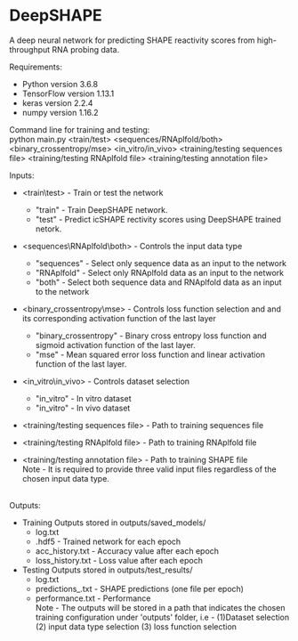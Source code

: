 # DeepSHAPE 
A deep neural network for predicting SHAPE reactivity scores from high-throughput RNA probing data.

Requirements:
  - Python version 3.6.8
  - TensorFlow version 1.13.1
  - keras version 2.2.4
  - numpy version 1.16.2

Command line for training and testing:<br />
python main.py <train/test>
<sequences/RNAplfold/both> <binary_crossentropy/mse> <in_vitro/in_vivo>
<training/testing sequences file> <training/testing RNAplfold file>
<training/testing annotation file><br />

Inputs:
  - \<train\test\> - Train or test the network
    - "train" - Train DeepSHAPE network.
    - "test" - Predict icSHAPE rectivity scores using DeepSHAPE trained netork.
  - \<sequences\\RNAplfold\\both\> - Controls the input data type
    - "sequences" - Select only sequence data as an input to the network
    - "RNAplfold" - Select only RNAplfold data as an input to the network
    - "both"      - Select both sequence data and RNAplfold data as an input to the network
  - \<binary_crossentropy\mse\> - Controls loss function selection and and its corresponding activation function of the last layer
    - "binary_crossentropy" - Binary cross entropy loss function and sigmoid activation function of the last layer.
    - "mse" - Mean squared error loss function and linear activation function of the last layer.
  - \<in_vitro\in_vivo\> - Controls dataset selection 
    - "in_vitro" - In vitro dataset
    - "in_vitro" - In vivo dataset 

  - \<training/testing sequences file\> - Path to training sequences file
  - \<training/testing RNAplfold file\> - Path to training RNAplfold file
  - \<training/testing annotation file\> - Path to training SHAPE file <br />
Note - 	It is required to provide three valid input files regardless of the chosen input data type.<br /> <br /> 

Outputs:
  - Training Outputs stored in outputs/saved_models/
    - log.txt
    - .hdf5 - Trained network for each epoch
    - acc_history.txt - Accuracy value after each epoch
    - loss_history.txt - Loss value after each epoch
  - Testing Outputs stored in outputs/test_results/
    - log.txt
    - predictions_.txt - SHAPE predictions (one file per epoch)
    - performance.txt - Performance        
Note - The outputs will be stored in a path that indicates the chosen training configuration under 'outputs' folder, i.e - (1)Dataset selection (2) input data type selection (3) loss function selection
